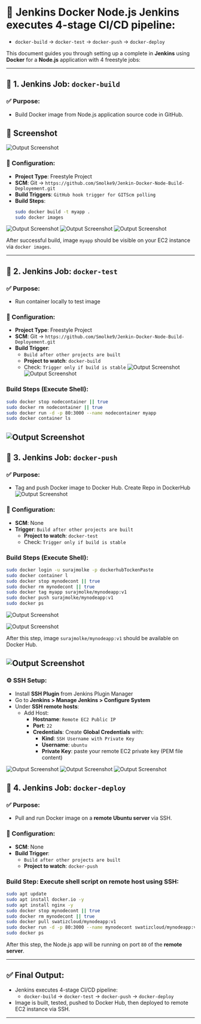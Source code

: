 # 🚀 Jenkins Docker Node.js  Jenkins executes 4-stage CI/CD pipeline:
  - `docker-build` → `docker-test` → `docker-push` → `docker-deploy`

This document guides you through setting up a complete in **Jenkins** using **Docker** for a **Node.js** application with 4 freestyle jobs:

---

## 🔧 1. Jenkins Job: `docker-build`

### ✅ Purpose:

- Build Docker image from Node.js application source code in GitHub.
## 📸 Screenshot

![Output Screenshot](Screenshot/1.jpg)



### 📌 Configuration:

- **Project Type**: Freestyle Project
- **SCM**: Git → `https://github.com/Smolke9/Jenkin-Docker-Node-Build-Deployement.git`
- **Build Triggers**: `GitHub hook trigger for GITScm polling`
- **Build Steps**:
  ```bash
  sudo docker build -t myapp .
  sudo docker images
  ```
![Output Screenshot](Screenshot/2.jpg)
![Output Screenshot](Screenshot/3.jpg)
![Output Screenshot](Screenshot/4.jpg)

After successful build, image `myapp` should be visible on your EC2 instance via `docker images`.

---

## 🔧 2. Jenkins Job: `docker-test`

### ✅ Purpose:

- Run container locally to test image

### 📌 Configuration:

- **Project Type**: Freestyle Project
- **SCM**: Git → `https://github.com/Smolke9/Jenkin-Docker-Node-Build-Deployement.git`
- **Build Trigger**:
  - `Build after other projects are built`
  - **Project to watch**: `docker-build`
  - Check: `Trigger only if build is stable`
![Output Screenshot](Screenshot/5.jpg)
![Output Screenshot](Screenshot/6.jpg)
### **Build Steps (Execute Shell)**:

```bash
sudo docker stop nodecontainer || true
sudo docker rm nodecontainer || true
sudo docker run -d -p 80:3000 --name nodecontainer myapp
sudo docker container ls
```
![Output Screenshot](Screenshot/7.jpg)
---

## 🔧 3. Jenkins Job: `docker-push`

### ✅ Purpose:

- Tag and push Docker image to Docker Hub.
Create Repo in DockerHub
![Output Screenshot](Screenshot/dhubrepo.jpg)
### 📌 Configuration:

- **SCM**: None
- **Trigger**: `Build after other projects are built`
  - **Project to watch**: `docker-test`
  - Check: `Trigger only if build is stable`

### **Build Steps (Execute Shell)**:

```bash
sudo docker login -u surajmolke -p dockerhubTockenPaste
sudo docker container l
sudo docker stop mynodecont || true
sudo docker rm mynodecont || true
sudo docker tag myapp surajmolke/mynodeapp:v1
sudo docker push surajmolke/mynodeapp:v1
sudo docker ps
```
![Output Screenshot](Screenshot/8.jpg)

![Output Screenshot](Screenshot/9.jpg)

After this step, image `surajmolke/mynodeapp:v1` should be available on Docker Hub.

![Output Screenshot](Screenshot/dhubimg.jpg)
---
### ⚙️ SSH Setup:

- Install **SSH Plugin** from Jenkins Plugin Manager
- Go to **Jenkins > Manage Jenkins > Configure System**
- Under **SSH remote hosts**:
  - Add Host:
    - **Hostname**: `Remote EC2 Public IP`
    - **Port**: `22`
    - **Credentials**: Create **Global Credentials** with:
      - **Kind**: `SSH Username with Private Key`
      - **Username**: `ubuntu`
      - **Private Key**: paste your remote EC2 private key (PEM file content)

![Output Screenshot](Screenshot/ssh1.jpg)
![Output Screenshot](Screenshot/ssh2.jpg)
![Output Screenshot](Screenshot/ssh3.jpg)
  
## 🔧 4. Jenkins Job: `docker-deploy`

### ✅ Purpose:

- Pull and run Docker image on a **remote Ubuntu server** via SSH.

### 📌 Configuration:

- **SCM**: None
- **Build Trigger**:
  - `Build after other projects are built`
  - **Project to watch**: `docker-push`



### **Build Step: Execute shell script on remote host using SSH**:

```bash
sudo apt update
sudo apt install docker.io -y
sudo apt install nginx -y
sudo docker stop mynodecont || true
sudo docker rm mynodecont || true
sudo docker pull swatizcloud/mynodeapp:v1
sudo docker run -d -p 80:3000 --name mynodecont swatizcloud/mynodeapp:v1
sudo docker ps
```

After this step, the Node.js app will be running on port `80` of the **remote server**.

---

## ✅ Final Output:

- Jenkins executes 4-stage CI/CD pipeline:
  - `docker-build` → `docker-test` → `docker-push` → `docker-deploy`
- Image is built, tested, pushed to Docker Hub, then deployed to remote EC2 instance via SSH.

---




